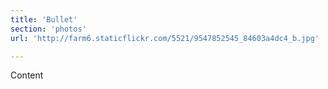 ```yaml
---
title: 'Bullet'
section: 'photos'
url: 'http://farm6.staticflickr.com/5521/9547852545_84603a4dc4_b.jpg'

---
```


Content
